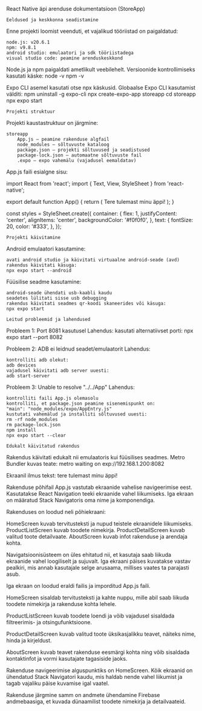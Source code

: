 React Native äpi arenduse dokumentatsioon (StoreApp)

    Eeldused ja keskkonna seadistamine

Enne projekti loomist veenduti, et vajalikud tööriistad on paigaldatud:

    node.js: v20.6.1
    npm: v9.8.1
    android studio: emulaatori ja sdk tööriistadega
    visual studio code: peamine arenduskeskkond

Node.js ja npm paigaldati ametlikult veebilehelt. Versioonide kontrollimiseks kasutati käske:
node -v
npm -v

Expo CLI asemel kasutati otse npx käskusid. Globaalse Expo CLI kasutamist välditi:
npm uninstall -g expo-cli
npx create-expo-app storeapp
cd storeapp
npx expo start

    Projekti struktuur

Projekti kaustastruktuur on järgmine:

    storeapp
        App.js – peamine rakenduse algfail
        node_modules – sõltuvuste kataloog
        package.json – projekti sõltuvused ja seadistused
        package-lock.json – automaatne sõltuvuste fail
        .expo – expo vahemälu (vajadusel eemaldatav)

App.js faili esialgne sisu:

import React from 'react';
import { Text, View, StyleSheet } from 'react-native';

export default function App() {
  return (
    <View style={styles.container}>
      <Text style={styles.text}>Tere tulemast minu äppi!</Text>
    </View>
  );
}

const styles = StyleSheet.create({
  container: {
    flex: 1,
    justifyContent: 'center',
    alignItems: 'center',
    backgroundColor: '#f0f0f0',
  },
  text: {
    fontSize: 20,
    color: '#333',
  },
});

    Projekti käivitamine

Android emulaatori kasutamine:

    avati android studio ja käivitati virtuaalne android-seade (avd)
    rakendus käivitati käsuga:
    npx expo start --android

Füüsilise seadme kasutamine:

    android-seade ühendati usb-kaabli kaudu
    seadetes lülitati sisse usb debugging
    rakendus käivitati seadmes qr-koodi skaneerides või käsuga:
    npx expo start

    Leitud probleemid ja lahendused

Probleem 1: Port 8081 kasutusel
Lahendus: kasutati alternatiivset porti:
npx expo start --port 8082

Probleem 2: ADB ei leidnud seadet/emulaatorit
Lahendus:

    kontrolliti adb olekut:
    adb devices
    vajadusel käivitati adb server uuesti:
    adb start-server

Probleem 3: Unable to resolve "../../App"
Lahendus:

    kontrolliti faili App.js olemasolu
    kontrolliti, et package.json peamine sisenemispunkt on:
    "main": "node_modules/expo/AppEntry.js"
    kustutati vahemälud ja installiti sõltuvused uuesti:
    rm -rf node_modules
    rm package-lock.json
    npm install
    npx expo start --clear

    Edukalt käivitatud rakendus

Rakendus käivitati edukalt nii emulaatoris kui füüsilises seadmes. Metro Bundler kuvas teate:
metro waiting on exp://192.168.1.200:8082

Ekraanil ilmus tekst:
tere tulemast minu äppi!

Rakenduse põhifail App.js vastutab ekraanide vahelise navigeerimise eest. Kasutatakse React Navigation teeki ekraanide vahel liikumiseks. Iga ekraan on määratud Stack Navigatoris oma nime ja komponendiga.

Rakenduses on loodud neli põhiekraani:

  HomeScreen kuvab tervitusteksti ja nupud teistele ekraanidele liikumiseks.
  ProductListScreen kuvab toodete nimekirja.
  ProductDetailScreen kuvab valitud toote detailvaate.
  AboutScreen kuvab infot rakenduse ja arendaja kohta.

Navigatsioonisüsteem on üles ehitatud nii, et kasutaja saab liikuda ekraanide vahel loogiliselt ja sujuvalt. Iga ekraani päises kuvatakse vastav pealkiri, mis annab kasutajale selge arusaama, millises vaates ta parajasti asub.

Iga ekraan on loodud eraldi failis ja imporditud App.js faili.

HomeScreen sisaldab tervitusteksti ja kahte nuppu, mille abil saab liikuda toodete nimekirja ja rakenduse kohta lehele.

ProductListScreen kuvab toodete loendi ja võib vajadusel sisaldada filtreerimis- ja otsingufunktsioone.

ProductDetailScreen kuvab valitud toote üksikasjalikku teavet, näiteks nime, hinda ja kirjeldust.

AboutScreen kuvab teavet rakenduse eesmärgi kohta ning võib sisaldada kontaktinfot ja vormi kasutajate tagasiside jaoks.

Rakenduse navigeerimise alguspunktiks on HomeScreen. Kõik ekraanid on ühendatud Stack Navigatori kaudu, mis haldab nende vahel liikumist ja tagab vajaliku päise kuvamise igal vaatel.

Rakenduse järgmine samm on andmete ühendamine Firebase andmebaasiga, et kuvada dünaamilist toodete nimekirja ja detailvaateid.
